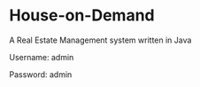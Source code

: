 # House-on-Demand
A Real Estate Management system written in Java

Username: admin

Password: admin
